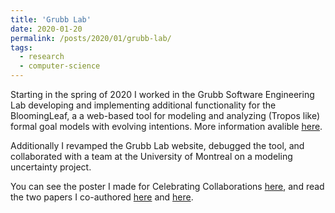 ```yaml
---
title: 'Grubb Lab'
date: 2020-01-20
permalink: /posts/2020/01/grubb-lab/
tags:
  - research
  - computer-science
---
```


Starting in the spring of 2020 I worked in the Grubb Software Engineering Lab developing and implementing additional functionality for the BloomingLeaf, a a web-based tool for modeling and analyzing (Tropos like) formal goal models with evolving intentions.
More information avalible [here](https://amgrubb.github.io/grubb-lab/).

Additionally I revamped the Grubb Lab website, debugged the tool, and collaborated with a team at the University of Montreal on a modeling uncertainty project. 

You can see the poster I made for Celebrating Collaborations [here](https://sophia.smith.edu/celebrating-collaborations/we-see-the-true-colors-sliding-through-evaluation-visualization-with-color/), and read the two papers I co-authored [here](https://kmbspencer.github.io/publication/2021-Towards-a-Generic-Method-for-Articulating-Design-time-Uncertainty) and [here](https://kmbspencer.github.io/publication/2020-Towards-an-Evaluation-Visualization-with-Color).
